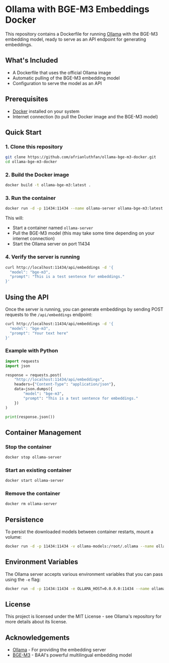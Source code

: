 # Ollama with BGE-M3 Embeddings Docker

This repository contains a Dockerfile for running [Ollama](https://ollama.com/) with the BGE-M3 embedding model, ready to serve as an API endpoint for generating embeddings.

## What's Included

- A Dockerfile that uses the official Ollama image
- Automatic pulling of the BGE-M3 embedding model
- Configuration to serve the model as an API

## Prerequisites

- [Docker](https://www.docker.com/get-started) installed on your system
- Internet connection (to pull the Docker image and the BGE-M3 model)

## Quick Start

### 1. Clone this repository

```bash
git clone https://github.com/afrianluthfan/ollama-bge-m3-docker.git
cd ollama-bge-m3-docker
```

### 2. Build the Docker image

```bash
docker build -t ollama-bge-m3:latest .
```

### 3. Run the container

```bash
docker run -d -p 11434:11434 --name ollama-server ollama-bge-m3:latest
```

This will:
- Start a container named `ollama-server`
- Pull the BGE-M3 model (this may take some time depending on your internet connection)
- Start the Ollama server on port 11434

### 4. Verify the server is running

```bash
curl http://localhost:11434/api/embeddings -d '{
  "model": "bge-m3",
  "prompt": "This is a test sentence for embeddings."
}'
```

## Using the API

Once the server is running, you can generate embeddings by sending POST requests to the `/api/embeddings` endpoint:

```bash
curl http://localhost:11434/api/embeddings -d '{
  "model": "bge-m3",
  "prompt": "Your text here"
}'
```

### Example with Python

```python
import requests
import json

response = requests.post(
    "http://localhost:11434/api/embeddings",
    headers={"Content-Type": "application/json"},
    data=json.dumps({
        "model": "bge-m3",
        "prompt": "This is a test sentence for embeddings."
    })
)

print(response.json())
```

## Container Management

### Stop the container

```bash
docker stop ollama-server
```

### Start an existing container

```bash
docker start ollama-server
```

### Remove the container

```bash
docker rm ollama-server
```

## Persistence

To persist the downloaded models between container restarts, mount a volume:

```bash
docker run -d -p 11434:11434 -v ollama-models:/root/.ollama --name ollama-server ollama-bge-m3:latest
```

## Environment Variables

The Ollama server accepts various environment variables that you can pass using the `-e` flag:

```bash
docker run -d -p 11434:11434 -e OLLAMA_HOST=0.0.0.0:11434 --name ollama-server ollama-bge-m3:latest
```

## License

This project is licensed under the MIT License - see Ollama's repository for more details about its license.

## Acknowledgements

- [Ollama](https://github.com/ollama/ollama) - For providing the embedding server
- [BGE-M3](https://huggingface.co/BAAI/bge-m3) - BAAI's powerful multilingual embedding model
